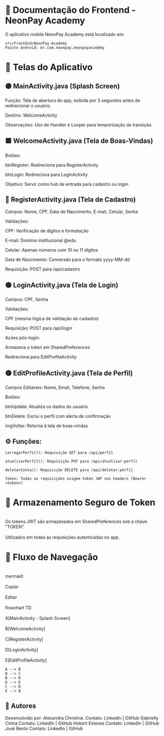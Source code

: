 # 📱 Documentação do Frontend - NeonPay Academy
O aplicativo mobile NeonPay Academy está localizado em:
```
src/FrontEnd/NeonPay-Academy
Pacote Android: br.com.neonpay.neonpayacademy
```
# 📄 Telas do Aplicativo
## 🟣 MainActivity.java (Splash Screen)

Função: Tela de abertura do app, exibida por 3 segundos antes de redirecionar o usuário.

Destino: WelcomeActivity

Observações: Uso de Handler e Looper para temporização da transição.

## 🟦 WelcomeActivity.java (Tela de Boas-Vindas)
Botões:

btnRegister: Redireciona para RegisterActivity

btnLogin: Redireciona para LoginActivity

Objetivo: Servir como hub de entrada para cadastro ou login.

## 🔵 RegisterActivity.java (Tela de Cadastro)
Campos: Nome, CPF, Data de Nascimento, E-mail, Celular, Senha

Validações:

CPF: Verificação de dígitos e formatação

E-mail: Domínio institucional @edu.

Celular: Apenas números com 10 ou 11 dígitos

Data de Nascimento: Conversão para o formato yyyy-MM-dd

Requisição: POST para /api/cadastro

## 🟢 LoginActivity.java (Tela de Login)
Campos: CPF, Senha

Validações:

CPF (mesma lógica de validação do cadastro)

Requisição: POST para /api/login

Ações pós-login:

Armazena o token em SharedPreferences

Redireciona para EditProfileActivity

## 🟡 EditProfileActivity.java (Tela de Perfil)
Campos Editáveis: Nome, Email, Telefone, Senha

Botões:

btnUpdate: Atualiza os dados do usuário

btnDelete: Exclui o perfil com alerta de confirmação

imgVoltar: Retorna à tela de boas-vindas

## ⚙️ Funções:
```
carregarPerfil(): Requisição GET para /api/perfil

atualizarPerfil(): Requisição PUT para /api/atualizar-perfil

deletarConta(): Requisição DELETE para /api/deletar-perfil

Token: Todas as requisições exigem token JWT nos headers (Bearer <token>)
```
# 🔐 Armazenamento Seguro de Token
<br>Os tokens JWT são armazenados em SharedPreferences sob a chave "TOKEN".</br>
<br>Utilizados em todas as requisições autenticadas no app.</br>

# 🔁 Fluxo de Navegação
<br> mermaid</br>
<br> Copiar</br>
<br>Editar</br>
<br>flowchart TD</br>
    <br>A[MainActivity - Splash Screen]</br>
    <br>B[WelcomeActivity]</br>
    <br>C[RegisterActivity]</br>
   <br> D[LoginActivity]</br>
   <br> E[EditProfileActivity]</br>

    A --> B
    B --> C
    B --> D
    D --> E
    C --> D
    E --> B
## 📌 Autores
Desenvolvido por:
Alexandra Christine.
Contato: LinkedIn | GitHub
Gabrielly Cintra
Contato: LinkedIn | GitHub
Hebert Esteves
Contato: LinkedIn | GitHub
José Bento
Contato: LinkedIn | GitHub

